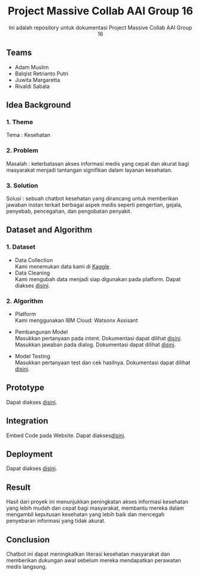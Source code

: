 <h1 align="center"> Project Massive Collab AAI Group 16 </h1>

<p align="center"> 
Ini adalah repository untuk dokumentasi Project Massive Collab AAI Group 16
</p>

## Teams

- Adam Muslim
- Balqist Retrianto Putri
- Juwita Margaretta
- Rivaldi Sabala

## Idea Background

### 1. Theme
Tema : Kesehatan

### 2. Problem
Masalah : keterbatasan akses informasi medis yang cepat dan akurat bagi masyarakat menjadi tantangan signifikan dalam layanan kesehatan.

### 3. Solution
Solusi : sebuah chatbot kesehatan yang dirancang untuk memberikan jawaban instan terkait berbagai aspek medis seperti pengertian, gejala, penyebab, pencegahan, dan pengobatan penyakit. 

## Dataset and Algorithm

### 1. Dataset
- Data Collection <br />
Kami menemukan data kami di <a href="https://www.kaggle.com/datasets/jpmiller/layoutlm/data">Kaggle</a>.
- Data Cleaning <br />
Kami mengubah data menjadi siap digunakan pada platform. Dapat diakses <a href="https://github.com/Adam21M/Project-Massive-Collab-AAI-Group-16/blob/main/Dataset%20Chatbot/Dataset%20Chatbot.docx">disini</a>.

### 2. Algorithm

- Platform <br />
Kami menggunakan IBM Cloud: Watsonx Assisant

- Pembangunan Model <br />
Masukkan pertanyaan pada intent. Dokumentasi dapat dilihat <a href="https://github.com/Adam21M/Project-Massive-Collab-AAI-Group-16/blob/main/Dokumentasi/Membuat%20Intents.png">disini</a>.
Masukkan jawaban pada dialog. Dokumentasi dapat dilihat <a href="https://github.com/Adam21M/Project-Massive-Collab-AAI-Group-16/blob/main/Dokumentasi/Membuat%20Dialog.png">disini</a>.

- Model Testing <br />
Masukkan pertanyaan test dan cek hasilnya. Dokumentasi dapat dilihat <a href="https://github.com/Adam21M/Project-Massive-Collab-AAI-Group-16/blob/main/Dokumentasi/Testing.png">disini</a>.

## Prototype
Dapat diakses <a href="https://web-chat.global.assistant.watson.appdomain.cloud/preview.html?backgroundImageURL=https%3A%2F%2Fus-south.assistant.watson.cloud.ibm.com%2Fpublic%2Fimages%2Fupx-427a9f7d-f34b-49df-a5f8-5b8b7c7f91de%3A%3Aa615be3f-76fc-461d-b4c1-83d8b632d20e&integrationID=15ca6a42-1f3e-4d50-bb69-d4030604d5d1&region=us-south&serviceInstanceID=427a9f7d-f34b-49df-a5f8-5b8b7c7f91de">disini</a>.

## Integration
Embed Code pada Website. Dapat diakses<a href="https://github.com/Adam21M/Project-Massive-Collab-AAI-Group-16/blob/main/Embed%20Code/index.html">disini</a>.

## Deployment
Dapat diakses <a href="https://resilient-banoffee-1accc8.netlify.app/">disini</a>.

## Result
Hasil dari proyek ini menunjukkan peningkatan akses informasi kesehatan yang lebih mudah dan cepat bagi masyarakat, membantu mereka dalam mengambil keputusan kesehatan yang lebih baik dan mencegah penyebaran informasi yang tidak akurat.

## Conclusion
Chatbot ini dapat meningkatkan literasi kesehatan masyarakat dan memberikan dukungan awal sebelum mereka mendapatkan perawatan medis langsung. 
